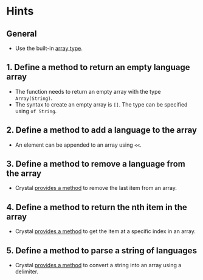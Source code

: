 # Hints

## General

- Use the built-in [array type][array].

## 1. Define a method to return an empty language array

- The function needs to return an empty array with the type `Array(String)`.
- The syntax to create an empty array is `[]`.
  The type can be specified using `of String`.

## 2. Define a method to add a language to the array

- An element can be appended to an array using `<<`.

## 3. Define a method to remove a language from the array

- Crystal [provides a method][pop] to remove the last item from an array.

## 4. Define a method to return the nth item in the array

- Crystal [provides a method][index] to get the item at a specific index in an array.

## 5. Define a method to parse a string of languages

- Crystal [provides a method][split] to convert a string into an array using a delimiter.

[array]: https://crystal-lang.org/reference/syntax_and_semantics/literals/array.html
[pop]: https://crystal-lang.org/api/Array.html#pop%3AT-instance-method
[index]: https://crystal-lang.org/api/Indexable.html#%5B%5D%28index%3AInt%29-instance-method
[split]: https://crystal-lang.org/api/String.html#split%28separator%3AString%2Climit%3Dnil%2C%2A%2Cremove_empty%3Dfalse%29%3AArray%28String%29-instance-method
